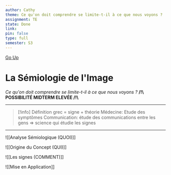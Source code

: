 ```yaml
---
author: Cathy
theme: Ce qu'on doit comprendre se limite-t-il à ce que nous voyons ?
assignment: TE
state: Done
link: 
pin: false
type: full
semester: S3
---
```

[Go Up](TE%20-%20MoC.md)
# La Sémiologie de l'Image
*Ce qu'on doit comprendre se limite-t-il à ce que nous voyons ?*
**/!\\ POSSIBILITÉ MIDTERM ELEVÉE /!\\**

---

>[!info] Définition 
>grec = signe + théorie
>Médecine: Etude des symptômes
>Communication: étude des communications entre les gens
>=> science qui étudie les signes

---

![[Analyse Sémiologique (QUOI)]]

![[Origine du Concept (QUI)]]

![[Les signes (COMMENT)]]

![[Mise en Application]]